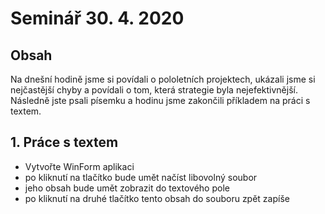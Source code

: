 # Seminář 30. 4. 2020

## Obsah

Na dnešní hodině jsme si povídali o pololetních projektech, ukázali jsme si nejčastější chyby a povídali o tom, která strategie byla nejefektivnější.
Následně jste psali písemku a hodinu jsme zakončili příkladem na práci s textem.

## 1. Práce s textem
- Vytvořte WinForm aplikaci
- po kliknutí na tlačítko bude umět načíst libovolný soubor 
- jeho obsah bude umět zobrazit do textového pole
- po kliknutí na druhé tlačítko tento obsah do souboru zpět zapíše